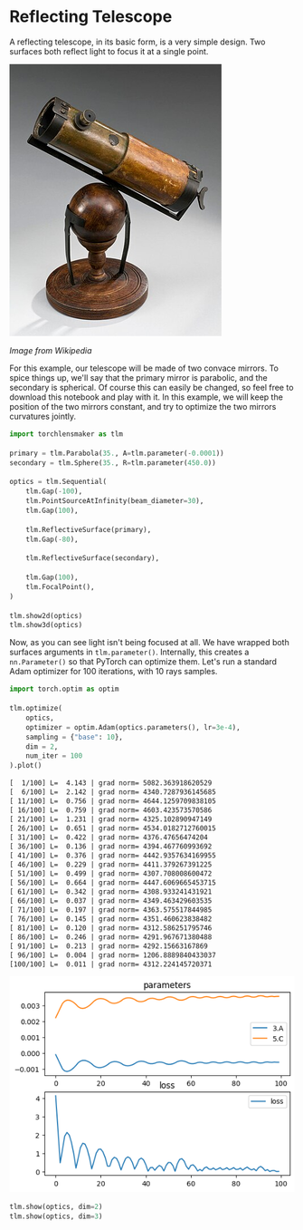 # Reflecting Telescope

A reflecting telescope, in its basic form, is a very simple design. Two surfaces both reflect light to focus it at a single point.

![Newton reflecting Telescope](./newton_reflecting_telescope.jpeg)

*Image from Wikipedia*

For this example, our telescope will be made of two convace mirrors. To spice things up, we'll say that the primary mirror is parabolic, and the secondary is spherical. Of course this can easily be changed, so feel free to download this notebook and play with it. In this example, we will keep the position of the two mirrors constant, and try to optimize the two mirrors curvatures jointly.


```python
import torchlensmaker as tlm

primary = tlm.Parabola(35., A=tlm.parameter(-0.0001))
secondary = tlm.Sphere(35., R=tlm.parameter(450.0))

optics = tlm.Sequential(
    tlm.Gap(-100),
    tlm.PointSourceAtInfinity(beam_diameter=30),
    tlm.Gap(100),
    
    tlm.ReflectiveSurface(primary),
    tlm.Gap(-80),

    tlm.ReflectiveSurface(secondary),

    tlm.Gap(100),
    tlm.FocalPoint(),
)

tlm.show2d(optics)
tlm.show3d(optics)
```


<TLMViewer src="./reflecting_telescope_files/reflecting_telescope_0.json?url" />



<TLMViewer src="./reflecting_telescope_files/reflecting_telescope_1.json?url" />


Now, as you can see light isn't being focused at all. We have wrapped both surfaces arguments in `tlm.parameter()`. Internally, this creates a `nn.Parameter()` so that PyTorch can optimize them. Let's run a standard Adam optimizer for 100 iterations, with 10 rays samples.


```python
import torch.optim as optim

tlm.optimize(
    optics,
    optimizer = optim.Adam(optics.parameters(), lr=3e-4),
    sampling = {"base": 10},
    dim = 2,
    num_iter = 100
).plot()
```

    [  1/100] L=  4.143 | grad norm= 5082.363918620529
    [  6/100] L=  2.142 | grad norm= 4340.7287936145685
    [ 11/100] L=  0.756 | grad norm= 4644.1259709838105
    [ 16/100] L=  0.759 | grad norm= 4603.423573570586
    [ 21/100] L=  1.231 | grad norm= 4325.102890947149
    [ 26/100] L=  0.651 | grad norm= 4534.0182712760015
    [ 31/100] L=  0.422 | grad norm= 4376.47656474204
    [ 36/100] L=  0.136 | grad norm= 4394.467760993692
    [ 41/100] L=  0.376 | grad norm= 4442.9357634169955
    [ 46/100] L=  0.229 | grad norm= 4411.379267391225
    [ 51/100] L=  0.499 | grad norm= 4307.708008600472
    [ 56/100] L=  0.664 | grad norm= 4447.6069665453715
    [ 61/100] L=  0.342 | grad norm= 4308.933241431921
    [ 66/100] L=  0.037 | grad norm= 4349.463429603535
    [ 71/100] L=  0.197 | grad norm= 4363.575517844985
    [ 76/100] L=  0.145 | grad norm= 4351.460623838482
    [ 81/100] L=  0.120 | grad norm= 4312.586251795746
    [ 86/100] L=  0.246 | grad norm= 4291.967671380488
    [ 91/100] L=  0.213 | grad norm= 4292.15663167869
    [ 96/100] L=  0.004 | grad norm= 1206.8889840433037
    [100/100] L=  0.011 | grad norm= 4312.224145720371



    
![png](reflecting_telescope_files/reflecting_telescope_4_1.png)
    



```python
tlm.show(optics, dim=2)
tlm.show(optics, dim=3)
```


<TLMViewer src="./reflecting_telescope_files/reflecting_telescope_2.json?url" />



<TLMViewer src="./reflecting_telescope_files/reflecting_telescope_3.json?url" />

